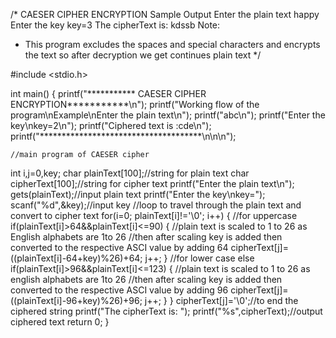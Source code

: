 /*
            CAESER CIPHER ENCRYPTION
    Sample Output
Enter the plain text
happy
Enter the key
key=3
The cipherText is: kdssb
Note:
* This program excludes the spaces and special characters and encrypts the text so after decryption we get continues plain text
*/

#include <stdio.h>

int main()
{
   printf("*********** CAESER CIPHER ENCRYPTION***********\n");
   printf("Working flow of the program\nExample\nEnter the plain text\n");
   printf("abc\n");
   printf("Enter the key\nkey=2\n");
   printf("Ciphered text is :cde\n");
   printf("*************************************\n\n\n");

    //main program of CAESER cipher
   int i,j=0,key;
   char plainText[100];//string for plain text
   char cipherText[100];//string for cipher text
   printf("Enter the plain text\n");
   gets(plainText);//input plain text
   printf("Enter the key\nkey=");
   scanf("%d",&key);//input key
   //loop to travel through the plain text and convert to cipher text
   for(i=0; plainText[i]!='\0'; i++)
   {
       //for uppercase
        if(plainText[i]>64&&plainText[i]<=90)
        {
            //plain text is scaled to 1 to 26 as English alphabets are 1to 26
            //then after scaling key is added then converted to the respective ASCI value by adding 64
            cipherText[j]=((plainText[i]-64+key)%26)+64;
            j++;
        }
        //for lower case
        else if(plainText[i]>96&&plainText[i]<=123)
        {
            //plain text is scaled to 1 to 26 as english alphabets are 1to 26
            //then after scaling key is added then converted to the respective ASCI value by adding 96
            cipherText[j]=((plainText[i]-96+key)%26)+96;
            j++;
        }
   }
   cipherText[j]='\0';//to end the ciphered string
    printf("The cipherText is: ");
    printf("%s",cipherText);//output ciphered text
    return 0;
}
